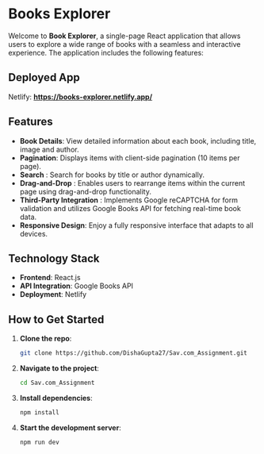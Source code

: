 
# Books Explorer
Welcome to **Book Explorer**, a single-page React application that allows users to explore a wide range of books with a seamless and interactive experience. The application includes the following features:


## Deployed App
Netlify: **https://books-explorer.netlify.app/**

## Features
- **Book Details**: View detailed information about each book, including title, image and author.
- **Pagination**: Displays items with client-side pagination (10 items per page).
- **Search** : Search for books by title or author dynamically.
- **Drag-and-Drop** : Enables users to rearrange items within the current page using drag-and-drop functionality.
- **Third-Party Integration** : Implements Google reCAPTCHA for form validation and utilizes Google Books API for fetching real-time book data.
- **Responsive Design**: Enjoy a fully responsive interface that adapts to all devices.

## Technology Stack
- **Frontend**: React.js
- **API Integration**: Google Books API
- **Deployment**: Netlify

## **How to Get Started**

1. **Clone the repo**:
   ```bash
   git clone https://github.com/DishaGupta27/Sav.com_Assignment.git
   ```
2. **Navigate to the project**:
   ```bash
   cd Sav.com_Assignment
   ```
3. **Install dependencies**:
   ```bash
   npm install

4. **Start the development server**:
   ```bash
   npm run dev
   ```

